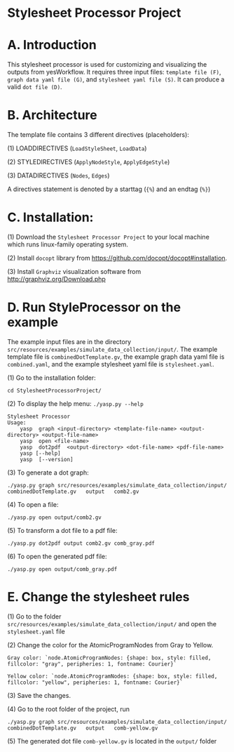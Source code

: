 # Stylesheet Processor Project

A. Introduction
================

This stylesheet processor is used for customizing and visualizing the outputs from yesWorkflow. It requires three input files: `template file (F)`, `graph data yaml file (G)`, and `stylesheet yaml file (S)`. It can produce a valid `dot file (D)`.

B. Architecture
===============

The template file contains 3 different directives (placeholders):

(1) LOADDIRECTIVES (`LoadStyleSheet`, `LoadData`)

(2) STYLEDIRECTIVES (`ApplyNodeStyle`, `ApplyEdgeStyle`)

(3) DATADIRECTIVES (`Nodes`, `Edges`)

A directives statement is denoted by a starttag (`{%`) and an endtag (`%}`)


C. Installation:
================

(1) Download the `Stylesheet Processor Project` to your local machine which runs linux-family operating system.

(2) Install `docopt` library from https://github.com/docopt/docopt#installation.

(3) Install `Graphviz` visualization software from http://graphviz.org/Download.php
 
 
D. Run StyleProcessor on the example
=====================================

The example input files are in the directory `src/resources/examples/simulate_data_collection/input/`. The example template file is `combinedDotTemplate.gv`, the example graph data yaml file is `combined.yaml`, and the example stylesheet yaml file is `stylesheet.yaml`.

(1) Go to the installation folder: 

    cd StylesheetProcessorProject/

(2) To display the help menu:  `./yasp.py --help`
      
    Stylesheet Processor
    Usage:
        yasp  graph <input-directory> <template-file-name> <output-directory> <output-file-name>
        yasp  open <file-name>
        yasp  dot2pdf  <output-directory> <dot-file-name> <pdf-file-name>
        yasp [--help]
        yasp  [--version]
    
(3) To generate a dot graph:
    
    ./yasp.py graph src/resources/examples/simulate_data_collection/input/  combinedDotTemplate.gv   output   comb2.gv 

(4) To open a file: 

    ./yasp.py open output/comb2.gv 

(5) To transform a dot file to a pdf file: 

    ./yasp.py dot2pdf output comb2.gv comb_gray.pdf 

(6) To open the generated pdf file:  

    ./yasp.py open output/comb_gray.pdf 


E. Change the stylesheet rules
===============================

(1) Go to the folder `src/resources/examples/simulate_data_collection/input/` and open the `stylesheet.yaml` file

(2) Change the color for the AtomicProgramNodes from Gray to Yellow. 

    Gray color: `node.AtomicProgramNodes: {shape: box, style: filled, fillcolor: "gray", peripheries: 1, fontname: Courier}`

    Yellow color: `node.AtomicProgramNodes: {shape: box, style: filled, fillcolor: "yellow", peripheries: 1, fontname: Courier}` 

(3) Save the changes.

(4) Go to the root folder of the project, run

    ./yasp.py graph src/resources/examples/simulate_data_collection/input/  combinedDotTemplate.gv   output   comb-yellow.gv 

(5) The generated dot file `comb-yellow.gv` is located in the `output/` folder



